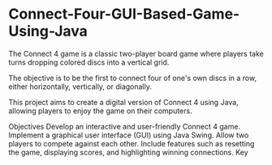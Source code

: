 # Connect-Four-GUI-Based-Game-Using-Java

The Connect 4 game is a classic two-player board game where players take turns dropping colored discs into a vertical grid.

The objective is to be the first to connect four of one's own discs in a row, either horizontally, vertically, or diagonally. 

This project aims to create a digital version of Connect 4 using Java, allowing players to enjoy the game on their computers.

Objectives
Develop an interactive and user-friendly Connect 4 game.
Implement a graphical user interface (GUI) using Java Swing.
Allow two players to compete against each other.
Include features such as resetting the game, displaying scores, and highlighting winning connections.
Key 
